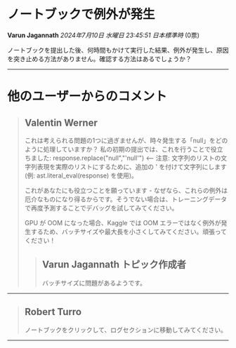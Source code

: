 # ノートブックで例外が発生

**Varun Jagannath** *2024年7月10日 水曜日 23:45:51 日本標準時* (0票)

ノートブックを提出した後、何時間もかけて実行した結果、例外が発生し、原因を突き止める方法がありません。確認する方法はあるでしょうか？

---
# 他のユーザーからのコメント

> ## Valentin Werner
> 
> これは考えられる問題の1つに過ぎませんが、時々発生する「null」をどのように処理していますか？ 私の初期の提出では、これを行うことで役立ちました: response.replace("null","'null'") <-- 注意: 文字列のリストの文字列表現を実際のリストにするために、追加の ' を付けて文字列にします (例: ast.literal_eval(response) を使用)。
> 
> これがあなたにも役立つことを願っています - なぜなら、これらの例外は厄介なものになり得るからです。そうでない場合は、トレーニングデータで再度予測することでデバッグを試してみてください。
> 
> GPU が OOM になった場合、Kaggle では OOM エラーではなく例外が発生するため、バッチサイズや最大長を小さくしてみてください。頑張ってください！
> 
> 
> 
> > ## Varun Jagannath トピック作成者
> > 
> > バッチサイズに問題があるようです。
> > 
> > 
> > 
---
> ## Robert Turro
> 
> ノートブックをクリックして、ログセクションに移動してみてください。
> 
> 
> 
--- 

